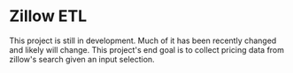 # Zillow ETL
This project is still in development. Much of it has been recently changed and likely will change. 
This project's end goal is to collect pricing data from zillow's search given an input selection.
